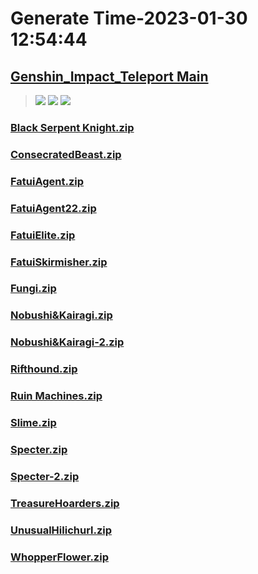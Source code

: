 # Generate Time-2023-01-30 12:54:44

## [Genshin_Impact_Teleport Main](https://github.com/Sam5440/Genshin_Impact_Teleport/edit/main/README.md)

>![](https://komarev.com/ghpvc/?username=done439)
>![](https://komarev.com/ghpvc/?username=done438)
>![](https://komarev.com/ghpvc/?username=done437)

### [Black Serpent Knight.zip](https://raw.githubusercontent.com/Sam5440/Genshin_Impact_Teleport/download/ManualCollectPoint/Monster/Black%20Serpent%20Knight.zip)

### [ConsecratedBeast.zip](https://raw.githubusercontent.com/Sam5440/Genshin_Impact_Teleport/download/ManualCollectPoint/Monster/ConsecratedBeast.zip)

### [FatuiAgent.zip](https://raw.githubusercontent.com/Sam5440/Genshin_Impact_Teleport/download/ManualCollectPoint/Monster/FatuiAgent.zip)

### [FatuiAgent22.zip](https://raw.githubusercontent.com/Sam5440/Genshin_Impact_Teleport/download/ManualCollectPoint/Monster/FatuiAgent22.zip)

### [FatuiElite.zip](https://raw.githubusercontent.com/Sam5440/Genshin_Impact_Teleport/download/ManualCollectPoint/Monster/FatuiElite.zip)

### [FatuiSkirmisher.zip](https://raw.githubusercontent.com/Sam5440/Genshin_Impact_Teleport/download/ManualCollectPoint/Monster/FatuiSkirmisher.zip)

### [Fungi.zip](https://raw.githubusercontent.com/Sam5440/Genshin_Impact_Teleport/download/ManualCollectPoint/Monster/Fungi.zip)

### [Nobushi&Kairagi.zip](https://raw.githubusercontent.com/Sam5440/Genshin_Impact_Teleport/download/ManualCollectPoint/Monster/Nobushi%26Kairagi.zip)

### [Nobushi&Kairagi-2.zip](https://raw.githubusercontent.com/Sam5440/Genshin_Impact_Teleport/download/ManualCollectPoint/Monster/Nobushi%26Kairagi-2.zip)

### [Rifthound.zip](https://raw.githubusercontent.com/Sam5440/Genshin_Impact_Teleport/download/ManualCollectPoint/Monster/Rifthound.zip)

### [Ruin Machines.zip](https://raw.githubusercontent.com/Sam5440/Genshin_Impact_Teleport/download/ManualCollectPoint/Monster/Ruin%20Machines.zip)

### [Slime.zip](https://raw.githubusercontent.com/Sam5440/Genshin_Impact_Teleport/download/ManualCollectPoint/Monster/Slime.zip)

### [Specter.zip](https://raw.githubusercontent.com/Sam5440/Genshin_Impact_Teleport/download/ManualCollectPoint/Monster/Specter.zip)

### [Specter-2.zip](https://raw.githubusercontent.com/Sam5440/Genshin_Impact_Teleport/download/ManualCollectPoint/Monster/Specter-2.zip)

### [TreasureHoarders.zip](https://raw.githubusercontent.com/Sam5440/Genshin_Impact_Teleport/download/ManualCollectPoint/Monster/TreasureHoarders.zip)

### [UnusualHilichurl.zip](https://raw.githubusercontent.com/Sam5440/Genshin_Impact_Teleport/download/ManualCollectPoint/Monster/UnusualHilichurl.zip)

### [WhopperFlower.zip](https://raw.githubusercontent.com/Sam5440/Genshin_Impact_Teleport/download/ManualCollectPoint/Monster/WhopperFlower.zip)

